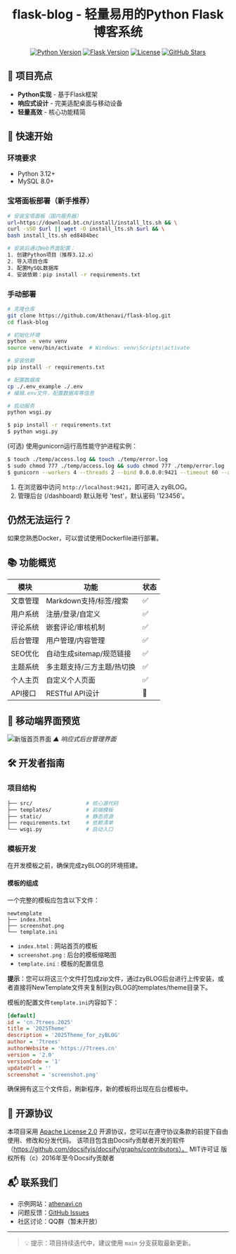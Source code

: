 <div align="center">
  <h1>flask-blog - 轻量易用的Python Flask博客系统</h1>

[![Python Version](https://img.shields.io/badge/python-3.12%2B-blue.svg)](https://www.python.org/)
[![Flask Version](https://img.shields.io/badge/flask-3.1.x-green.svg)](https://flask.palletsprojects.com/)
[![License](https://img.shields.io/badge/license-Apache%202.0-orange.svg)](./LICENSE)
[![GitHub Stars](https://img.shields.io/github/stars/Athenavi/flask-blog.svg?style=social)](https://github.com/Athenavi/flask-blog/stargazers)

</div>

## 🌟 项目亮点

- **Python实现** - 基于Flask框架
- **响应式设计** - 完美适配桌面与移动设备
- **轻量高效** - 核心功能精简

## 🚀 快速开始

### 环境要求

- Python 3.12+
- MySQL 8.0+

### 宝塔面板部署（新手推荐）

```bash
# 安装宝塔面板（国内服务器）
url=https://download.bt.cn/install/install_lts.sh && \
curl -sSO $url || wget -O install_lts.sh $url && \
bash install_lts.sh ed8484bec

# 安装后通过Web界面配置：
1. 创建Python项目（推荐3.12.x）
2. 导入项目仓库
3. 配置MySQL数据库
4. 安装依赖：pip install -r requirements.txt
```

### 手动部署

```bash
# 克隆仓库
git clone https://github.com/Athenavi/flask-blog.git
cd flask-blog

# 初始化环境
python -m venv venv
source venv/bin/activate  # Windows: venv\Scripts\activate

# 安装依赖
pip install -r requirements.txt

# 配置数据库
cp ./.env_example ./.env
# 编辑.env文件，配置数据库等信息

# 启动服务
python wsgi.py
```

```bash
$ pip install -r requirements.txt
$ python wsgi.py
```

(可选) 使用gunicorn运行高性能守护进程实例：

```bash
$ touch ./temp/access.log && touch ./temp/error.log
$ sudo chmod 777 ./temp/access.log && sudo chmod 777 ./temp/error.log
$ gunicorn --workers 4 --threads 2 --bind 0.0.0.0:9421 --timeout 60 --access-logfile ./temp/access.log --error-logfile ./temp/error.log --daemon src.app:app
```

1. 在浏览器中访问 `http://localhost:9421`，即可进入 zyBLOG。
2. 管理后台 (/dashboard) 默认账号 'test'，默认密码 '123456'。

## 仍然无法运行？

如果您熟悉Docker，可以尝试使用Dockerfile进行部署。

## 📚 功能概览

| 模块    | 功能               | 状态 |
|-------|------------------|----|
| 文章管理  | Markdown支持/标签/搜索 | ✅  |
| 用户系统  | 注册/登录/自定义        | ✅  |
| 评论系统  | 嵌套评论/审核机制        | ✅  |
| 后台管理  | 用户管理/内容管理        | ✅  |
| SEO优化 | 自动生成sitemap/规范链接 | ✅  |
| 主题系统  | 多主题支持/三方主题/热切换   | ✅  |
| 个人主页  | 自定义个人页面          | ✅  |
| API接口 | RESTful API设计    | 🚧 |

## 📸 移动端界面预览

![新版首页界面](https://7trees.cn/media/test/preview.png)
*▲ 响应式后台管理界面*

## 🛠️ 开发者指南

### 项目结构

```bash
├── src/                 # 核心源代码
├── templates/           # 前端模板
├── static/              # 静态资源
├── requirements.txt     # 依赖清单
└── wsgi.py              # 启动入口
```

### 模板开发

在开发模板之前，确保完成zyBLOG的环境搭建。

#### 模板的组成

一个完整的模板应包含以下文件：

```
newtemplate
├── index.html
├── screenshot.png
└── template.ini
```

- `index.html` : 网站首页的模板
- `screenshot.png` : 后台的模板缩略图
- `template.ini` : 模板的配置信息

**提示**：您可以将这三个文件打包成zip文件，通过zyBLOG后台进行上传安装，或者直接将NewTemplate文件夹复制到zyBLOG的templates/theme目录下。

模板的配置文件`template.ini`内容如下：

```ini
[default]
id = 'cn.7trees.2025'
title = '2025Theme'
description = '2025Theme_for_zyBLOG'
author = '7trees'
authorWebsite = 'https://7trees.cn'
version = '2.0'
versionCode = '1'
updateUrl = ''
screenshot = 'screenshot.png'
```

确保拥有这三个文件后，刷新程序，新的模板将出现在后台模板中。


## 🤝 开源协议

本项目采用 [Apache License 2.0](./LICENSE) 开源协议，您可以在遵守协议条款的前提下自由使用、修改和分发代码。
该项目包含由Docsify贡献者开发的软件（https://github.com/docsifyjs/docsify/graphs/contributors）。
MIT许可证 版权所有（c）2016年至今Docsify贡献者

## 📬 联系我们

- 示例网站：[athenavi.cn](https://athenavi.cn)
- 问题反馈：[GitHub Issues](https://github.com/Athenavi/flask-blog/issues)
- 社区讨论：QQ群（暂未开放）

---

> 💡 提示：项目持续迭代中，建议使用 `main` 分支获取最新更新。

